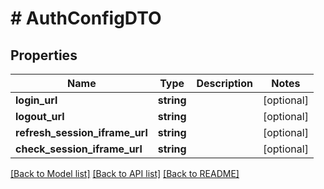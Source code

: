 # # AuthConfigDTO

## Properties

Name | Type | Description | Notes
------------ | ------------- | ------------- | -------------
**login_url** | **string** |  | [optional]
**logout_url** | **string** |  | [optional]
**refresh_session_iframe_url** | **string** |  | [optional]
**check_session_iframe_url** | **string** |  | [optional]

[[Back to Model list]](../../README.md#models) [[Back to API list]](../../README.md#endpoints) [[Back to README]](../../README.md)
